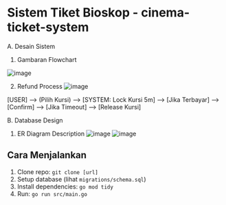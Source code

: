 # Sistem Tiket Bioskop - cinema-ticket-system

A. Desain Sistem
1. Gambaran Flowchart

![image](https://github.com/user-attachments/assets/e63c7601-53eb-419e-9891-22ba277a29e3)

2. Refund Process
![image](https://github.com/user-attachments/assets/68302f38-38d8-4eb5-b5f7-b12c8c35d9ab)

[USER] --> (Pilih Kursi) --> [SYSTEM: Lock Kursi 5m]
                          --> [Jika Terbayar] --> [Confirm]
                          --> [Jika Timeout] --> [Release Kursi]



B. Database Design
1. ER Diagram Description
![image](https://github.com/user-attachments/assets/44f23293-05e5-4656-bbbf-4898dd2b4d14)
![image](https://github.com/user-attachments/assets/d5ec57c4-6b67-42bf-b871-fb594d4f2c88)




## Cara Menjalankan
1. Clone repo: `git clone [url]`
2. Setup database (lihat `migrations/schema.sql`)
3. Install dependencies: `go mod tidy`
4. Run: `go run src/main.go`
